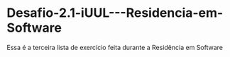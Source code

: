 # Desafio-2.1-iUUL---Residencia-em-Software
Essa é a terceira lista de exercício feita durante a Residência em Software
